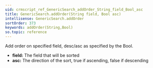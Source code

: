 ```yaml
---
uid: crmscript_ref_GenericSearch_addOrder_String_field_Bool_asc
title: GenericSearch.addOrder(String field, Bool asc)
intellisense: GenericSearch.addOrder
sortOrder: 373
keywords: addOrder(String,Bool)
so.topic: reference
---
```



Add order on specified field, desc/asc as specified by the Bool.



* **field:** The field that will be sorted
* **asc:** The direction of the sort, true if ascending, false if descending


